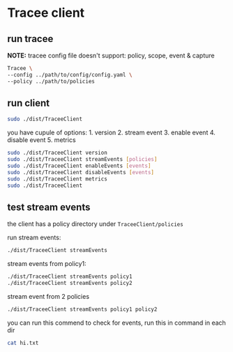 # Tracee client

## run tracee

__NOTE:__ tracee config file doesn't support: policy, scope, event & capture

``` bash
Tracee \
--config ../path/to/config/config.yaml \
--policy ../path/to/policies 
```

## run client

``` bash
sudo ./dist/TraceeClient 
```

you have cupule of options:
    1. version
    2. stream event
    3. enable event
    4. disable event
    5. metrics

``` bash
sudo ./dist/TraceeClient version
sudo ./dist/TraceeClient streamEvents [policies]
sudo ./dist/TraceeClient enableEvents [events]
sudo ./dist/TraceeClient disableEvents [events]
sudo ./dist/TraceeClient metrics
sudo ./dist/TraceeClient 
```

## test stream events

the client has a policy directory under `TraceeClient/policies`

run stream events:

```bash
./dist/TraceeClient streamEvents
```

stream events from policy1:

```bash
./dist/TraceeClient streamEvents policy1
./dist/TraceeClient streamEvents policy2
```

stream event from 2 policies

``` bash
./dist/TraceeClient streamEvents policy1 policy2
```

you can run this commend to check for events,
run this in command in each dir

``` bash
cat hi.txt
```
